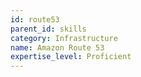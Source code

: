 ```yaml
---
id: route53
parent_id: skills
category: Infrastructure
name: Amazon Route 53
expertise_level: Proficient
---
```

